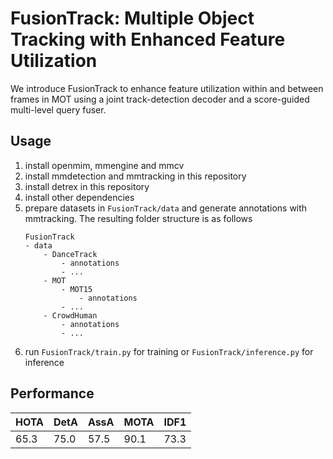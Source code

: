 # FusionTrack: Multiple Object Tracking with Enhanced Feature Utilization


We introduce FusionTrack to enhance feature utilization within and between frames in MOT using a joint track-detection decoder and a score-guided multi-level query fuser.

## Usage

1. install openmim, mmengine and mmcv
2. install mmdetection and mmtracking in this repository
3. install detrex in this repository
4. install other dependencies
5. prepare datasets in `FusionTrack/data` and generate annotations with mmtracking. The resulting folder structure is as follows
    ```
    FusionTrack
    - data
        - DanceTrack
            - annotations
            - ...
        - MOT
            - MOT15
                - annotations
            - ...
        - CrowdHuman
            - annotations
            - ...
    ```
6. run `FusionTrack/train.py` for training or `FusionTrack/inference.py` for inference

## Performance

| HOTA | DetA | AssA | MOTA | IDF1 |
| ---- | ---- | ---- | ---- | ---- |
| 65.3 | 75.0 | 57.5 | 90.1 | 73.3 |